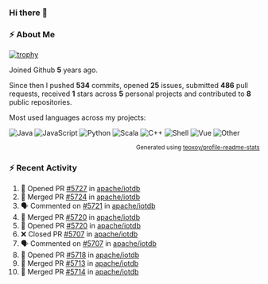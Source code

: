 ### Hi there 👋

### :zap: About Me

[![trophy](https://github-profile-trophy.vercel.app/?username=HTHou&theme=onedark)](https://github.com/ryo-ma/github-profile-trophy)
   
Joined Github **5** years ago.

Since then I pushed **534** commits, opened **25** issues, submitted **486** pull requests, received **1** stars across **5** personal projects and contributed to **8** public repositories.

Most used languages across my projects:

![Java](https://img.shields.io/static/v1?style=flat-square&label=%E2%A0%80&color=555&labelColor=%23b07219&message=Java%EF%B8%B194.4%25)
![JavaScript](https://img.shields.io/static/v1?style=flat-square&label=%E2%A0%80&color=555&labelColor=%23f1e05a&message=JavaScript%EF%B8%B11.4%25)
![Python](https://img.shields.io/static/v1?style=flat-square&label=%E2%A0%80&color=555&labelColor=%233572A5&message=Python%EF%B8%B10.7%25)
![Scala](https://img.shields.io/static/v1?style=flat-square&label=%E2%A0%80&color=555&labelColor=%23c22d40&message=Scala%EF%B8%B10.6%25)
![C++](https://img.shields.io/static/v1?style=flat-square&label=%E2%A0%80&color=555&labelColor=%23f34b7d&message=C%2B%2B%EF%B8%B10.6%25)
![Shell](https://img.shields.io/static/v1?style=flat-square&label=%E2%A0%80&color=555&labelColor=%2389e051&message=Shell%EF%B8%B10.4%25)
![Vue](https://img.shields.io/static/v1?style=flat-square&label=%E2%A0%80&color=555&labelColor=%2341b883&message=Vue%EF%B8%B10.3%25)
![Other](https://img.shields.io/static/v1?style=flat-square&label=%E2%A0%80&color=555&labelColor=%23ededed&message=Other%EF%B8%B11.2%25)

<p align="right"><sub>Generated using <a href="https://github.com/marketplace/actions/profile-readme-stats">teoxoy/profile-readme-stats</a></sub></p>


<!--![](https://github.com/HTHou/HTHou/blob/output/github-contribution-grid-snake.svg)-->

<!--![Haonan Hou's github stats](https://github-readme-stats.vercel.app/api?username=HTHou&count_private=true&show_icons=true&theme=onedark)-->

<!--![Haonan Hou's wakatime stats](https://github-readme-stats.vercel.app/api/wakatime?username=HTHou&layout=compact&theme=onedark)-->

<!--![Top Langs](https://github-readme-stats.vercel.app/api/top-langs/?username=HTHou&theme=onedark&layout=compact)-->

### :zap: Recent Activity
<!--START_SECTION:activity-->
1. 💪 Opened PR [#5727](https://github.com/apache/iotdb/pull/5727) in [apache/iotdb](https://github.com/apache/iotdb)
2. 🎉 Merged PR [#5724](https://github.com/apache/iotdb/pull/5724) in [apache/iotdb](https://github.com/apache/iotdb)
3. 🗣 Commented on [#5721](https://github.com/apache/iotdb/issues/5721) in [apache/iotdb](https://github.com/apache/iotdb)
4. 🎉 Merged PR [#5720](https://github.com/apache/iotdb/pull/5720) in [apache/iotdb](https://github.com/apache/iotdb)
5. 💪 Opened PR [#5720](https://github.com/apache/iotdb/pull/5720) in [apache/iotdb](https://github.com/apache/iotdb)
6. ❌ Closed PR [#5707](https://github.com/apache/iotdb/pull/5707) in [apache/iotdb](https://github.com/apache/iotdb)
7. 🗣 Commented on [#5707](https://github.com/apache/iotdb/issues/5707) in [apache/iotdb](https://github.com/apache/iotdb)
8. 💪 Opened PR [#5718](https://github.com/apache/iotdb/pull/5718) in [apache/iotdb](https://github.com/apache/iotdb)
9. 🎉 Merged PR [#5713](https://github.com/apache/iotdb/pull/5713) in [apache/iotdb](https://github.com/apache/iotdb)
10. 🎉 Merged PR [#5714](https://github.com/apache/iotdb/pull/5714) in [apache/iotdb](https://github.com/apache/iotdb)
<!--END_SECTION:activity-->

<!--
**HTHou/HTHou** is a ✨ _special_ ✨ repository because its `README.md` (this file) appears on your GitHub profile.

Here are some ideas to get you started:

- 🔭 I’m currently working on ...
- 🌱 I’m currently learning ...
- 👯 I’m looking to collaborate on ...
- 🤔 I’m looking for help with ...
- 💬 Ask me about ...
- 📫 How to reach me: ...
- 😄 Pronouns: ...
- ⚡ Fun fact: ...
-->
